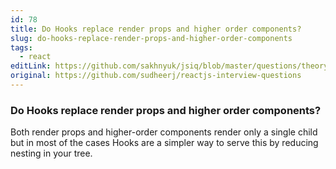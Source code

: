 ```yaml
---
id: 78
title: Do Hooks replace render props and higher order components?
slug: do-hooks-replace-render-props-and-higher-order-components
tags:
  - react
editLink: https://github.com/sakhnyuk/jsiq/blob/master/questions/theory/react/78.md
original: https://github.com/sudheerj/reactjs-interview-questions
---
```


### Do Hooks replace render props and higher order components?

Both render props and higher-order components render only a single child but in most of the cases Hooks are a simpler way to serve this by reducing nesting in your tree.